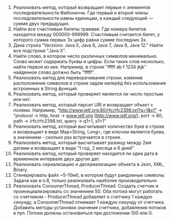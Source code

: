1. Реализовать метод, который возвращает первые n элементов последовательности Фибоначчи. 
Где первый и второй члены последовательности равны единицам, а каждый следующий — сумме двух предыдущих.
2. Найти все счастливые билеты трамвая. Где номера билетов находятся между 000000-999999. 
Счастливым считается билет, у которого сумма первых 3х цифр равна сумме последних 3х.
3. Дана строка “Versions: Java  5, Java 6, Java   7, Java 8, Java 12.”  Найти все подстроки "Java X".
4. Найти слово, в котором число различных символов минимально. Слово может содержать буквы и цифры. 
Если таких слов несколько, найти первое из них. 
Например, в строке "fffff ab f 1234 jkjk" найденное слово должно быть "fffff".
5. Реализовать метод для переворачивания строки, изменив расположение символов 
в строке задом наперёд без использования встроенных в String функций.
6. Реализовать метод, который проверяет является ли число простым или нет.
7. Реализовать метод, который парсит URI и возвращает объект с полями. 
Например, “http://www.ietf.org:80/rfc/rfc2396.txt?q=1&s1” -> 
“protocol -> http, 
host -> www.ietf.org (http://www.ietf.org/), 
port -> 80, 
path -> /rfc/rfc2396.txt, 
query -> q1=1, s1=1”
8. Реализовать метод, который высчитывает количество букв в строке и возвращает в виде Map<String, Long>, 
где ключом является буква, а значением - сколько раз встречается в строке.
9. Реализовать метод, который высчитывает разницу между 2мя датами и возвращает в виде “1 год, 2 месяца и 6 дней”
10. Реализовать метод, который проверяет находится ли одна дата в временном интервале двух других дат.
11. Реализовать сериализацию и десериализацию объекта в Json, XML, Binary.
12. Сгенерировать файл ~5-10мб, в котором будут рандомные символы. 
Задача как в п.8, только реализовать наиболее производительно
13. Реализовать ConsumerThread, ProducerThread. Создать счетчик и проинициализировать со значением 50. 
Оба потока могут работать со счетчиком - ProducerThread добавляет к счетчику 1 каждую секунду, 
а ConsumerThread отнимает 1 каждую секунду от счетчика. Добавить методы установки значения счетчика, 
добавления потоков в пул. Потоки должны остановиться при достижении 100 или 0.
